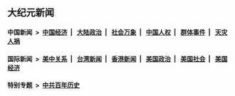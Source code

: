 ## 大纪元新闻

#### 中国新闻 &nbsp;>&nbsp; [中国经济](indexes/ncid283/README.md?07171645) &nbsp;| &nbsp; [大陆政治](indexes/ncid277/README.md?07171645) &nbsp;| &nbsp; [社会万象](indexes/ncid282/README.md?07171645) &nbsp;| &nbsp; [中国人权](indexes/ncid278/README.md?07171645) &nbsp;| &nbsp; [群体事件](indexes/ncid279/README.md?07171645) &nbsp;| &nbsp; [天灾人祸](indexes/ncid280/README.md?07171645)

#### 国际新闻 &nbsp;>&nbsp; [美中关系](indexes/nf1412576/README.md?07171645) &nbsp;| &nbsp; [台湾新闻](indexes/ncid1349361/README.md?07171645) &nbsp;| &nbsp; [香港新闻](indexes/ncid1349362/README.md?07171645) &nbsp;| &nbsp; [美国政治](indexes/ncid1078159/README.md?07171645) &nbsp;| &nbsp; [美国社会](indexes/ncid1078160/README.md?07171645) &nbsp;| &nbsp; [美国经济](indexes/ncid1078158/README.md?07171645)

#### 特别专题 &nbsp;>&nbsp; [中共百年历史](https://github.com/epoch-news/epoch-special/blob/master/README.md?07171645)  
